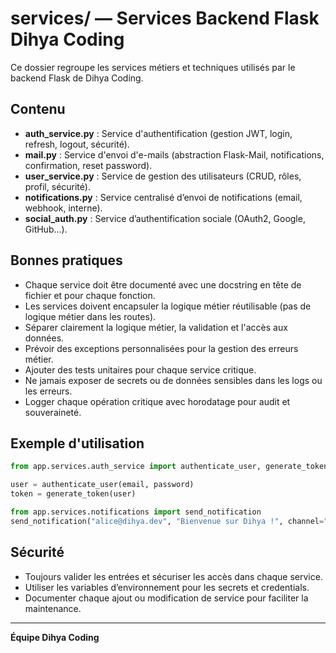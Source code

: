 # services/ — Services Backend Flask Dihya Coding

Ce dossier regroupe les services métiers et techniques utilisés par le backend Flask de Dihya Coding.

## Contenu

- **auth_service.py** : Service d'authentification (gestion JWT, login, refresh, logout, sécurité).
- **mail.py** : Service d'envoi d'e-mails (abstraction Flask-Mail, notifications, confirmation, reset password).
- **user_service.py** : Service de gestion des utilisateurs (CRUD, rôles, profil, sécurité).
- **notifications.py** : Service centralisé d’envoi de notifications (email, webhook, interne).
- **social_auth.py** : Service d’authentification sociale (OAuth2, Google, GitHub…).

## Bonnes pratiques

- Chaque service doit être documenté avec une docstring en tête de fichier et pour chaque fonction.
- Les services doivent encapsuler la logique métier réutilisable (pas de logique métier dans les routes).
- Séparer clairement la logique métier, la validation et l'accès aux données.
- Prévoir des exceptions personnalisées pour la gestion des erreurs métier.
- Ajouter des tests unitaires pour chaque service critique.
- Ne jamais exposer de secrets ou de données sensibles dans les logs ou les erreurs.
- Logger chaque opération critique avec horodatage pour audit et souveraineté.

## Exemple d'utilisation

```python
from app.services.auth_service import authenticate_user, generate_token

user = authenticate_user(email, password)
token = generate_token(user)

from app.services.notifications import send_notification
send_notification("alice@dihya.dev", "Bienvenue sur Dihya !", channel="email")
```

## Sécurité

- Toujours valider les entrées et sécuriser les accès dans chaque service.
- Utiliser les variables d’environnement pour les secrets et credentials.
- Documenter chaque ajout ou modification de service pour faciliter la maintenance.

---

**Équipe Dihya Coding**